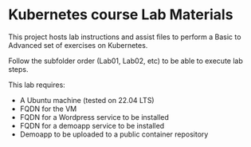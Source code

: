 # Kubernetes course Lab Materials

This project hosts lab instructions and assist files to perform a Basic to Advanced set of exercises on Kubernetes.

Follow the subfolder order (Lab01, Lab02, etc) to be able to execute lab steps.

This lab requires:

* A Ubuntu machine (tested on 22.04 LTS)
* FQDN for the VM
* FQDN for a Wordpress service to be installed
* FQDN for a demoapp service to be installed
* Demoapp to be uploaded to a public container repository
